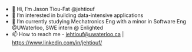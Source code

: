 - 👋 Hi, I’m Jason Tiou-Fat @jehtiouf
- 👀 I’m interested in building data-intensive applications
- 🌱 I’m currently studying Mechatronics Eng with a minor in Software Eng @UWaterloo, SWE intern @ Enlighted
- 📫 How to reach me - jehtiouf@uwaterloo.ca | https://www.linkedin.com/in/jehtiouf/
<!---
jehtiouf/jehtiouf is a ✨ special ✨ repository because its `README.md` (this file) appears on your GitHub profile.
You can click the Preview link to take a look at your changes.
--->
